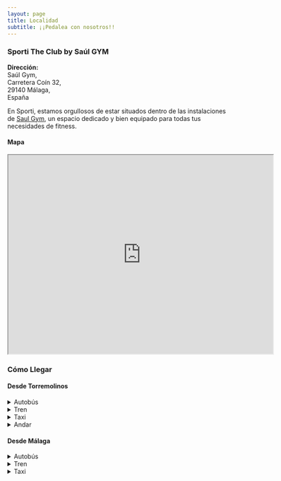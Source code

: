 ```yaml
---
layout: page
title: Localidad
subtitle: ¡¡Pedalea con nosotros!!
---
```


### Sporti The Club by Saúl GYM
**Dirección:**  
Saúl Gym,  
Carretera Coín 32,  
29140 Málaga,  
España  

En Sporti, estamos orgullosos de estar situados dentro de las instalaciones de [Saul Gym](https://fitness-saul-gym.negocio.site/), un espacio dedicado y bien equipado para todas tus necesidades de fitness.

#### Mapa
<iframe src="https://www.google.com/maps/embed?pb=!1m14!1m8!1m3!1d12802.377184792325!2d-4.4930658!3d36.6602096!3m2!1i1024!2i768!4f13.1!3m3!1m2!1s0xd72fa33d7ca3445%3A0x87528011e1a3825a!2sSaul%20Fitness%20Gym!5e0!3m2!1sen!2sch!4v1704313350398!5m2!1sen!2sch" style="text-align:center;" width="600" height="450" style="border:0;" allowfullscreen="" loading="lazy"></iframe>

### Cómo Llegar

#### Desde Torremolinos

<details>
  <summary>Autobús</summary>
    <b>Deste</b> Hotel Cervantes Torremolinos<br>
    M-123 cada hora<br>
    21 min<br>
    1–3 €<br>
    <br>
    <b>Hasta</b> Churriana Gasolinera BP Málaga  <br>
    1 min. caminando (40 metros)<br>
    <br>
</details>

<details>
  <summary>Tren</summary>
    <b>Deste</b> Estación de tren Torremolinos<br>
    C1 cada 30min<br>
    7 min<br>
    1–2 €<br>
    <br>
    <b>Cambiar / Transferir</b> Estación de tren Plza. Mayor, Málaga  <br>
    <br>
    Autobús M-136 <br>
    2 min <br>
    Gasolinera BP Málaga <br>
    2 min. caminando (140 metros)<br>
    <br>
</details>

<details>
  <summary>Taxi</summary>
    5.9 km <br>
    6 min<br>
    <br>
</details>

<details>
  <summary>Andar</summary>
    1h 4min <br>
    5.3 km  <br>
    <br>
</details>

#### Desde Málaga

<details>
  <summary>Autobús</summary>
    <b>Deste</b> Terminal Muelle Heredia Málaga<br>
    M-123 cada hora<br>
    20 min<br>
    2-3 €<br>
    <br>
    <b>Hasta</b> Cruce Churriana Málaga <br>
    11 min. caminando<br>
    <br>
</details>

<details>
  <summary>Tren</summary>
    <b>Deste</b> Estación de tren Centro Alameda Málaga<br>
    C1 cada 30min<br>
    15 min<br>
    1–3 €<br>
    <br>
    <b>Cambiar / Transferir</b> Estación de tren Plza. Mayor, Málaga  <br>
    <br>
    Autobús M-136 <br>
    2 min <br>
    Gasolinera BP Málaga <br>
    2 min. caminando (140 metros)<br>
    <br>
</details>

<details>
  <summary>Taxi</summary>
    12.7 km <br>
    14 min<br>
    30–40 €<br>
    <br>
</details>